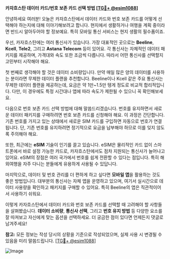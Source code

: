 **카자흐스탄 데이터 카드/번호 보존 카드 선택 방법 [[TG💪+ @esim1088](https://t.me/s/esim1088)]**

안녕하세요 여러분! 오늘은 카자흐스탄에서 데이터 카드와 번호 보존 카드를 어떻게 선택해야 하는지에 대해 이야기해보려고 합니다. 현지에서 생활하거나 여행을 계획 중이라면 반드시 알아두어야 할 정보예요. 특히 모바일 통신 서비스는 현지 생활의 필수품이죠.

우선, 카자흐스탄에는 여러 통신사가 있습니다. 가장 대표적인 곳으로는 **Beeline**, **Kcell**, **Tele2**, 그리고 **Astana Telecom** 등이 있어요. 각 통신사는 자체적인 데이터 패키지를 제공하며, 가격대와 속도 또한 조금씩 다릅니다. 따라서 어떤 통신사를 선택할지 고민부터 시작해야 해요.

첫 번째로 생각해야 할 것은 데이터 소비량입니다. 만약 매일 많은 양의 데이터를 사용하는 분이라면 무제한 데이터 플랜을 추천합니다. Beeline이나 Kcell 같은 주요 통신사는 무제한 데이터 플랜을 제공하는데, 요금은 약 1만~1.5만 텡게 정도로 비교적 합리적입니다. 다만, 이 경우에도 특정 시간대나 앱에 따라 속도가 제한될 수 있으니 꼭 확인해보세요.

다음으로 번호 보존 카드 선택 방법에 대해 말씀드리겠습니다. 번호를 유지하면서 새로운 데이터 패키지를 구매하려면 번호 보존 카드를 신청해야 해요. 이 과정은 간단합니다. 기존 번호를 가지고 있는 상태에서 새로운 SIM 카드를 구입하면 자동으로 번호가 연결됩니다. 단, 기존 번호를 유지하려면 정기적으로 요금을 납부해야 하므로 이를 잊지 않도록 주의해야 해요.

또한, 최근에는 **eSIM** 기술이 인기를 끌고 있습니다. eSIM은 물리적인 카드 없이 스마트폰에서 바로 설정 가능한 카드로, 카자흐스탄에서도 점차 지원되는 통신사가 늘어나고 있어요. eSIM의 장점은 여러 국가에서 번호를 쉽게 전환할 수 있다는 점입니다. 특히 해외여행을 자주 다니는 분들에게 유용하게 사용될 수 있답니다.

마지막으로, 데이터 및 번호 관리를 더 편하게 하고 싶다면 **모바일 앱**을 활용하는 것도 좋은 방법입니다. 대부분의 통신사는 자체 앱을 운영하고 있으며, 여기서 실시간으로 데이터 사용량을 확인하고 패키지를 구매할 수 있어요. 특히 Beeline의 앱은 직관적이어서 사용하기 쉬워요.

이렇게 카자흐스탄에서 데이터 카드와 번호 보존 카드를 선택할 때 고려해야 할 사항들을 살펴봤습니다. **데이터 소비량**, **통신사 선택**, 그리고 **번호 유지 방법** 등 다양한 요소를 잘 따져보고 자신에게 맞는 옵션을 선택하세요. 더 궁금한 점이 있다면 언제든지 댓글로 남겨주세요!

**참고:** 모든 정보는 작성 당시의 상황을 기준으로 작성되었으며, 실제 사용 시 변경될 수 있음을 미리 말씀드립니다. [[TG💪+ @esim1088](https://t.me/s/esim1088)]

![Image](https://i.postimg.cc/Y0z9fWf4/image.png)